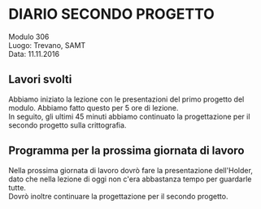 # DIARIO SECONDO PROGETTO

Modulo 306 <br>
Luogo: Trevano, SAMT <br>
Data: 11.11.2016

## Lavori svolti
Abbiamo iniziato la lezione con le presentazioni del primo progetto del modulo. Abbiamo fatto questo per 5 ore di lezione. <br> In seguito, gli ultimi 45 minuti abbiamo continuato la progettazione per il secondo progetto sulla crittografia.


## Programma per la prossima giornata di lavoro
Nella prossima giornata di lavoro dovrò fare la presentazione dell'Holder, dato che nella lezione di oggi non c'era abbastanza tempo per guardarle tutte. <br> Dovrò inoltre continuare la progettazione per il secondo progetto.